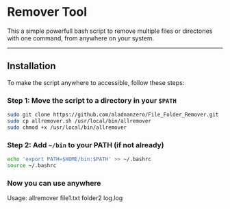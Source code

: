 # Remover Tool

This a simple powerfull bash script to remove multiple files or directories with one command, from anywhere on your system.

---
##  Installation

To make the script anywhere to accessible, follow these steps:

###  Step 1: Move the script to a directory in your `$PATH`
```bash
sudo git clone https://github.com/aladnanzero/File_Folder_Remover.git
sudo cp allremover.sh /usr/local/bin/allremover
sudo chmod +x /usr/local/bin/allremover

```

### Step 2: Add `~/bin` to your PATH (if not already)

```bash
echo 'export PATH=$HOME/bin:$PATH' >> ~/.bashrc
source ~/.bashrc
```
### Now you can use anywhere
Usage: allremover file1.txt folder2 log.log
